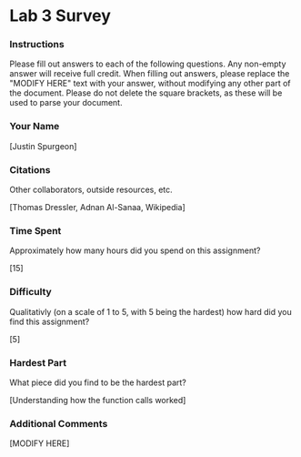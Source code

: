 Lab 3 Survey
============

### Instructions

Please fill out answers to each of the following questions.  Any non-empty answer will receive full credit.  When filling out answers, please replace the "MODIFY HERE" text with your answer, without modifying any other part of the document.  Please do not delete the square brackets, as these will be used to parse your document.

### Your Name

[Justin Spurgeon]

### Citations

Other collaborators, outside resources, etc.

[Thomas Dressler, Adnan Al-Sanaa, Wikipedia]

### Time Spent

Approximately how many hours did you spend on this assignment?

[15]

### Difficulty

Qualitativly (on a scale of 1 to 5, with 5 being the hardest) how hard did you find this assignment?

[5]

### Hardest Part

What piece did you find to be the hardest part?

[Understanding how the function calls worked]

### Additional Comments

[MODIFY HERE]
